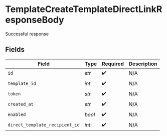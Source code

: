 # TemplateCreateTemplateDirectLinkResponseBody

Successful response


## Fields

| Field                          | Type                           | Required                       | Description                    |
| ------------------------------ | ------------------------------ | ------------------------------ | ------------------------------ |
| `id`                           | *str*                          | :heavy_check_mark:             | N/A                            |
| `template_id`                  | *int*                          | :heavy_check_mark:             | N/A                            |
| `token`                        | *str*                          | :heavy_check_mark:             | N/A                            |
| `created_at`                   | *str*                          | :heavy_check_mark:             | N/A                            |
| `enabled`                      | *bool*                         | :heavy_check_mark:             | N/A                            |
| `direct_template_recipient_id` | *int*                          | :heavy_check_mark:             | N/A                            |
